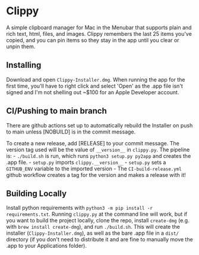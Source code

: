 # Clippy
A simple clipboard manager for Mac in the Menubar that supports plain and rich text, html, files, and images. Clippy remembers the last 25 items you've copied, and you can pin items so they stay in the app until you clear or unpin them.

## Installing
Download and open ```Clippy-Installer.dmg```. When running the app for the first time, you'll have to right click and select 'Open' as the .app file isn't signed and I'm not shelling out ~$100 for an Apple Developer account.

## CI/Pushing to main branch
There are github actions set up to automatically rebuild the Installer on push to main unless \[NOBUILD\] is in the commit message.

To create a new release, add \[RELEASE\] to your commit message. The version tag used will be the value of ```__version__``` in ```clippy.py```. The pipeline is: 
    - ```./build.sh``` is run, which runs ```python3 setup.py py2app``` and creates the .app file. 
    - ```setup.py``` imports ```clippy.__version__```
    - ```setup.py``` sets a ```GITHUB_ENV``` variable to the imported version
    - The ```CI-build-release.yml``` github workflow creates a tag for the version and makes a release with it!

## Building Locally
Install python requirements with ```python3 -m pip install -r requirements.txt```. Running ```clippy.py``` at the command line will work, but if you want to build the project locally, clone the repo, install ```create-dmg``` (e.g. with ```brew install create-dmg```), and run ```./build.sh```. This will create the installer (```Clippy-Installer.dmg```), as well as the bare .app file in a ```dist/``` directory (if you don't need to distribute it and are fine to manually move the .app to your Applications folder).